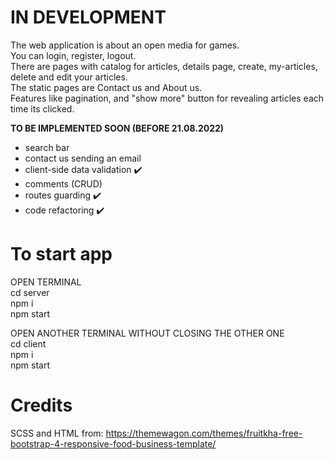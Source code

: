 # IN DEVELOPMENT
<p>
The web application is about an open media for games. <br />
You can login, register, logout. <br />
There are pages with catalog for articles, details page, create, my-articles, delete and edit your articles. <br />
The static pages are Contact us and About us. <br />
Features like pagination, and "show more" button for revealing articles each time its clicked. <br />

<b>TO BE IMPLEMENTED SOON (BEFORE 21.08.2022)</b>
- search bar
- contact us sending an email
- client-side data validation ✔️
- comments (CRUD)
- routes guarding ✔️
- code refactoring ✔️
</p>

# To start app

OPEN TERMINAL <br />
    cd server <br />
    npm i <br />
    npm start <br />

OPEN ANOTHER TERMINAL WITHOUT CLOSING THE OTHER ONE <br />
    cd client <br />
    npm i <br />
    npm start <br />

# Credits
SCSS and HTML from: https://themewagon.com/themes/fruitkha-free-bootstrap-4-responsive-food-business-template/